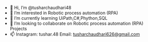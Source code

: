 - 👋 Hi, I’m @tusharchaudhari48
- 👀 I’m interested in Robotic process automation (RPA)
- 🌱 I’m currently learning UiPath,C#,Phython,SQL
- 💞️ I’m looking to collaborate on Robotic process automation (RPA) Projects
- 📫 Instagram: tushar.48 Email: tusharchaudhari626@gmail.com
